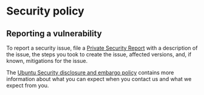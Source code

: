# Security policy

## Reporting a vulnerability

To report a security issue, file a [Private Security Report](https://github.com/canonical/identity-platform-admin-ui-operator/security/advisories/new)
with a description of the issue, the steps you took to create the issue, affected
versions, and, if known, mitigations for the issue.

The [Ubuntu Security disclosure and embargo policy](https://ubuntu.com/security/disclosure-policy)
contains more information
about what you can expect when you contact us and what we expect from you.

